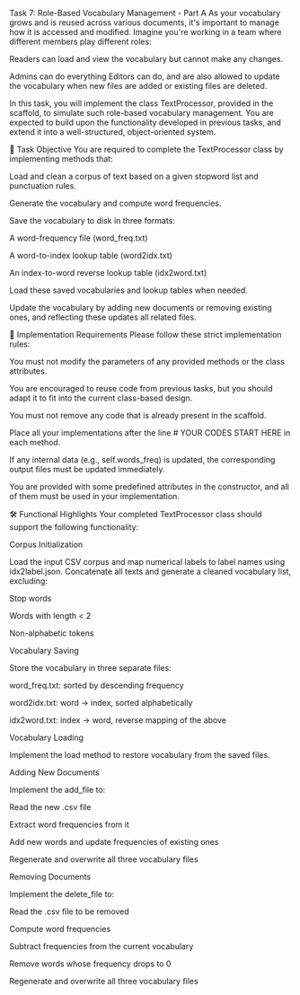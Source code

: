 Task 7: Role-Based Vocabulary Management - Part A
As your vocabulary grows and is reused across various documents, it's important to manage how it is accessed and modified. Imagine you're working in a team where different members play different roles:

Readers can load and view the vocabulary but cannot make any changes.

Admins can do everything Editors can do, and are also allowed to update the vocabulary when new files are added or existing files are deleted.

In this task, you will implement the class TextProcessor, provided in the scaffold, to simulate such role-based vocabulary management. You are expected to build upon the functionality developed in previous tasks, and extend it into a well-structured, object-oriented system.

📌 Task Objective
You are required to complete the TextProcessor class by implementing methods that:

Load and clean a corpus of text based on a given stopword list and punctuation rules.

Generate the vocabulary and compute word frequencies.

Save the vocabulary to disk in three formats:

A word-frequency file (word_freq.txt)

A word-to-index lookup table (word2idx.txt)

An index-to-word reverse lookup table (idx2word.txt)

Load these saved vocabularies and lookup tables when needed.

Update the vocabulary by adding new documents or removing existing ones, and reflecting these updates all related files.

🧠 Implementation Requirements
Please follow these strict implementation rules:

You must not modify the parameters of any provided methods or the class attributes.

You are encouraged to reuse code from previous tasks, but you should adapt it to fit into the current class-based design.

You must not remove any code that is already present in the scaffold.

Place all your implementations after the line # YOUR CODES START HERE in each method.

If any internal data (e.g., self.words_freq) is updated, the corresponding output files must be updated immediately.

You are provided with some predefined attributes in the constructor, and all of them must be used in your implementation.

🛠️ Functional Highlights
Your completed TextProcessor class should support the following functionality:

Corpus Initialization

Load the input CSV corpus and map numerical labels to label names using idx2label.json. Concatenate all texts and generate a cleaned vocabulary list, excluding:

Stop words

Words with length < 2

Non-alphabetic tokens

Vocabulary Saving

Store the vocabulary in three separate files:

word_freq.txt: sorted by descending frequency

word2idx.txt: word → index, sorted alphabetically

idx2word.txt: index → word, reverse mapping of the above

Vocabulary Loading

Implement the load method to restore vocabulary from the saved files.

Adding New Documents

Implement the add_file to:

Read the new .csv file

Extract word frequencies from it

Add new words and update frequencies of existing ones

Regenerate and overwrite all three vocabulary files

Removing Documents

Implement the delete_file to:

Read the .csv file to be removed

Compute word frequencies

Subtract frequencies from the current vocabulary

Remove words whose frequency drops to 0

Regenerate and overwrite all three vocabulary files 